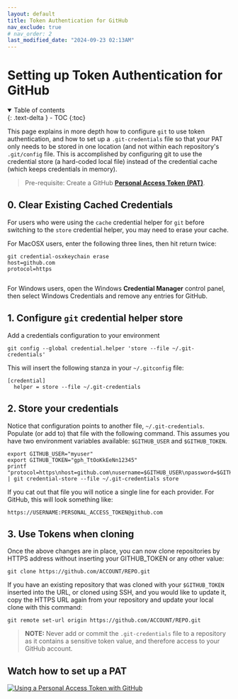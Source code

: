 ```yaml
---
layout: default
title: Token Authentication for GitHub
nav_exclude: true
# nav_order: 2
last_modified_date: "2024-09-23 02:13AM"
---
```


# Setting up Token Authentication for GitHub

<details open markdown="block">
  <summary>
    Table of contents
  </summary>
  {: .text-delta }
- TOC
{:toc}
</details>

This page explains in more depth how to configure `git` to use token authentication, and how to set up a `.git-credentials` file so that your PAT only needs to be stored in one location (and not within each repository's `.git/config` file. This is accomplished by configuring git to use the credential store (a hard-coded local file) instead of the credential cache (which keeps credentials in memory).

> Pre-requisite: Create a GitHub [**Personal Access Token (PAT)**](https://github.com/settings/tokens).

## 0. Clear Existing Cached Credentials

For users who were using the `cache` credential helper for `git` before switching to the `store`
credential helper, you may need to erase your cache.

For MacOSX users, enter the following three lines, then hit return twice:

```
git credential-osxkeychain erase
host=github.com
protocol=https


```

For Windows users, open the Windows **Credential Manager** control panel, then select Windows Credentials
and remove any entries for GitHub.


## 1. Configure `git` credential helper store

Add a credentials configuration to your environment

```
git config --global credential.helper 'store --file ~/.git-credentials'
```

This will insert the following stanza in your `~/.gitconfig` file:

```
[credential]
  helper = store --file ~/.git-credentials
```
    
## 2. Store your credentials

Notice that configuration points to another file, `~/.git-credentials`. Populate (or add to) that file with the following command. This assumes you have two environment variables available: `$GITHUB_USER` and `$GITHUB_TOKEN`.

```
export GITHUB_USER="myuser"
export GITHUB_TOKEN="gph_TtOoKkEeNn12345"
printf "protocol=https\nhost=github.com\nusername=$GITHUB_USER\npassword=$GITHUB_TOKEN" | git credential-store --file ~/.git-credentials store
```
    
If you cat out that file you will notice a single line for each provider. For GitHub, this will look something like:
    
```
https://USERNAME:PERSONAL_ACCESS_TOKEN@github.com
```

## 3. Use Tokens when cloning

Once the above changes are in place, you can now clone repositories by HTTPS address without inserting your GITHUB_TOKEN or any other value:

```
git clone https://github.com/ACCOUNT/REPO.git
```

If you have an existing repository that was cloned with your `$GITHUB_TOKEN` inserted into the URL, or cloned
using SSH, and you would like to update it, copy the HTTPS URL again from your repository and update your
local clone with this command:

```
git remote set-url origin https://github.com/ACCOUNT/REPO.git
```

> **NOTE:** Never add or commit the `.git-credentials` file to a repository as it contains a sensitive token value, and
> therefore access to your GitHub account.

## Watch how to set up a PAT

[![Using a Personal Access Token with GitHub](https://i.ytimg.com/vi/C4R2mMx6C-k/maxresdefault.jpg)](https://www.youtube.com/embed/C4R2mMx6C-k?si=UPknm4ygzhenNrRN)